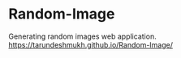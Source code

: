 # Random-Image
Generating random images web application.
https://tarundeshmukh.github.io/Random-Image/
